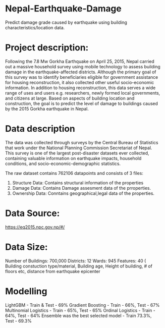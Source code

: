 # Nepal-Earthquake-Damage

Predict damage grade caused by earthquake using building characteristics/location data.

# Project description:
Following the 7.8 Mw Gorkha Earthquake on April 25, 2015, Nepal carried out a massive household survey using mobile technology to assess building damage in the earthquake-affected districts. Although the primary goal of this survey was to identify beneficiaries eligible for government assistance for housing reconstruction, it also collected other useful socio-economic information. In addition to housing reconstruction, this data serves a wide range of uses and users e.g. researchers, newly formed local governments, and citizens at large. Based on aspects of building location and construction, the goal is to predict the level of damage to buildings caused by the 2015 Gorkha earthquake in Nepal.

# Data description
The data was collected through surveys by the Central Bureau of Statistics that work under the National Planning Commission Secretariat of Nepal. This survey is one of the largest post-disaster datasets ever collected, containing valuable information on earthquake impacts, household conditions, and socio-economic-demographic statistics.

The raw dataset contains 762106 datapoints and consists of 3 files:

1. Structure Data: Contains structural information of the properties
2. Damage Data: Contains Damage assesment data of the prroperties.
3. Ownership Data: Conntains geographical,legal data of the properties.

# Data Source:
https://eq2015.npc.gov.np/#/

# Data Size:
Number of Buildings: 700,000
Districts: 12
Wards: 945
Features: 40 ( Building constuction type/material, Building age, Height of building, # of floors etc, distance from earthquake epicenter

# Modelling
LightGBM - Train & Test - 69% Gradient Boosting - Train - 66%, Test - 67% Multinomial Logistics - Train - 65%, Test - 65% Ordinal Logistics - Train - 64%, Test - 64% Ensemble was the best selected model - Train 73.3%, Test - 69.3%
